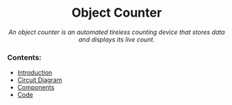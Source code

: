 <h1 align="center">Object Counter</h1>
<div align="center">
  
<i>An object counter is an automated tireless counting device that stores data and displays its live count.</i>

</div>

### Contents:
  - [Introduction](#introduction)
  - [Circuit Diagram](#circuit-diagram)
  - [Components](#components)
  - [Code](#code)


